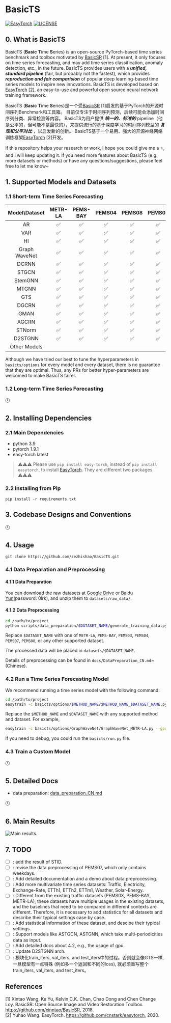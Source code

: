 # BasicTS

[![EasyTorch](https://img.shields.io/badge/Developing%20with-EasyTorch-2077ff.svg)](https://github.com/cnstark/easytorch)
[![LICENSE](https://img.shields.io/github/license/zezhishao/BasicTS.svg)](https://github.com/zezhishao/BasicTS/blob/master/LICENSE)

## 0. What is BasicTS

BasicTS (**Basic** **T**ime **S**eries) is an open-source PyTorch-based time series benchmark and toolbox motivated by [BasicSR](https://github.com/xinntao/BasicSR) [1].
At present, it only focuses on time series forecasting, and may add time series classification, anomaly detection, etc., in the future.
BasicTS provides users with a ***unified, standard pipeline***  (fair, but probably not the fastest), which provides ***reproduction and fair comparision*** of popular deep learning-based time series models to inspire new innovations.
BasicTS is developed based on [EasyTorch](https://github.com/cnstark/easytorch) [2], an easy-to-use and powerful open source neural network training framework.

BasicTS (**Basic** **T**ime **S**eries)是一个受[BasicSR](https://github.com/xinntao/BasicSR) [1]启发的基于PyTorch的开源时间序列Benchmark和工具箱。
目前仅专注于时间序列预测，后续可能会添加时间序列分类、异常检测等内容。
BasicTS为用户提供 ***统一的、标准的*** pipeline（他是公平的，但可能不是最快的），来提供流行的基于深度学习的时间序列模型的 ***复现和公平对比*** ，以启发新的创新。
BasicTS基于一个易用、强大的开源神经网络训练框架[EasyTorch](https://github.com/cnstark/easytorch) [2]开发。

If this repository helps your research or work, I hope you could give me a ⭐, and I will keep updating it. If you need more features about BasicTS (e.g. more datasets or methods) or have any questions/suggestions, please feel free to let me know~

## 1. Supported Models and Datasets

### 1.1 Short-term Time Series Forecasting

| Model\Dataset | METR-LA | PEMS-BAY | PEMS04 | PEMS08 | PEMS03 | PEMS07 | Other Datasets |
|:-------------:|:-------:|:--------:|:------:|:------:|:------:|:------:|:--------------:|
| AR            | ✅      | ✅       | ✅      | ✅     | ✅      | ✅     |                |
| VAR           | ✅      | ✅       | ✅      | ✅     | ✅      | ✅     |                |
| HI            | ✅      | ✅       | ✅      | ✅     | ✅      | ✅     |                |
| Graph WaveNet | ✅      | ✅       | ✅      | ✅     | ✅      | ✅     |                |
| DCRNN         | ✅      | ✅       | ✅      | ✅     | ✅      | ✅     |                |
| STGCN         | ✅      | ✅       | ✅      | ✅     | ✅      | ✅     |                |
| StemGNN       | ✅      | ✅       | ✅      | ✅     | ✅      | ✅     |                |
| MTGNN         | ✅      | ✅       | ✅      | ✅     | ✅      | ✅     |                |
| GTS           | ✅      | ✅       | ✅      | ✅     | ✅      | ✅     |                |
| DGCRN         | ✅      | ✅       | ✅      | ✅     | ✅      | ✅     |                |
| GMAN          | ✅      | ✅       | ✅      | ✅     | ✅      | ✅     |                |
| AGCRN         | ✅      | ✅       | ✅      | ✅     | ✅      | ✅     |                |
| STNorm        | ✅      | ✅       | ✅      | ✅     | ✅      | ✅     |                |
| D2STGNN       | ✅      | ✅       | ✅      | ✅     | ✅      | ✅     |
| Other Models  |         |         |         |        |        |        |                |

Although we have tried our best to tune the hyperparameters in `basicts/options` for every model and every dataset, there is no guarantee that they are optimal.
Thus, any PRs for better hyper-parameters are welcomed to make BasicTS fairer.

### 1.2 Long-term Time Series Forecasting

🕐

## 2. Installing Dependencies

### 2.1 Main Dependencies

- python 3.9
- pytorch 1.9.1
- easy-torch latest

> ⚠️⚠️⚠️ Please use `pip install easy-torch`, instead of `pip install easytorch`, to install [EasyTorch](https://github.com/cnstark/easytorch). They are different two packages. ⚠️⚠️⚠️

### 2.2 Installing from Pip

`pip install -r requirements.txt`

## 3. Codebase Designs and Conventions

🕐

## 4. Usage

`git clone https://github.com/zezhishao/BasicTS.git`

### 4.1 Data Preparation and Preprocessing

#### 4.1.1 Data Preparation

You can download the raw datasets at [Google Drive](https://drive.google.com/drive/folders/14EJVODCU48fGK0FkyeVom_9lETh80Yjp) or [Baidu Yun](https://pan.baidu.com/s/18qonT9l1_NbvyAgpD4381g)(password: 0lrk), and unzip them to `datasets/raw_data/`.

#### 4.1.2 Data Preprocessing

```bash
cd /path/to/project
python scripts/data_preparation/$DATASET_NAME/generate_training_data.py
```

Replace `$DATASET_NAME` with one of `METR-LA`, `PEMS-BAY`, `PEMS03`, `PEMS04`, `PEMS07`, `PEMS08`, or any other supported dataset.

The processed data will be placed in `datasets/$DATASET_NAME`.

Details of preprocessing can be found in `docs/DataPreparation_CN.md`~(Chinese).

### 4.2 Run a Time Series Forecasting Model

We recommend running a time series model with the following command:

```bash
cd /path/to/project
easytrain -c basicts/options/$METHOD_NAME/$METHOD_NAME_$DATASET_NAME.py --gpus '0'
```

Replace the `$METHOD_NAME` and `$DATASET_NAME` with any supported method and dataset. For example,

```bash
easytrain -c basicts/options/GraphWaveNet/GraphWaveNet_METR-LA.py --gpus '0'
```

If you need to debug, you could run the `basicts/run.py` file. 

### 4.3 Train a Custom Model

🕐

## 5. Detailed Docs

- data preparation: [data_preparation_CN.md](docs/DataFormat_CN.md)

🕐

## 6. Main Results

![Main results.](results/result.png)

## 7. TODO

- [ ] : add the result of STID.
- [ ] : revise the data preprocessing of PEMS07, which only contains weekdays.
- [ ] : Add detailed documentation and a demo about data preprocessing.
- [ ] : Add more multivariate time series datasets: Traffic, Electricity, Exchange-Rate, ETTh1, ETTh2, ETTm1, Weather, Solar-Energy.
- [ ] : Different from the existing traffic datasets (PEMS0X, PEMS-BAY, METR-LA), these datasets have multiple usages in the existing datasets, and the baselines that need to be compared in different contexts are different. Therefore, it is necessary to add statistics for all datasets and describe their typical settings case by case.
- [ ] : Add statistical information of these dataset, and descibe their typical settings.
- [ ] : Support models like ASTGCN, ASTGNN, which take multi-periodicities data as input.
- [ ] : Add detailed docs about 4.2, e.g., the usage of gpu.
- [ ] : Update D2STGNN arch.
- [ ] : 模块化train_iters, val_iters, and test_iters中的过程。否则就会像GTS一样, 一旦模型有一点特殊 (例如多一个返回和不同的loss), 就必须重写整个train_iters, val_iters, and test_iters。

## References

[1] Xintao Wang, Ke Yu, Kelvin C.K. Chan, Chao Dong and Chen Change Loy. BasicSR: Open Source Image and Video Restoration Toolbox. <https://github.com/xinntao/BasicSR>, 2018.\
[2] Yuhao Wang. EasyTorch. <https://github.com/cnstark/easytorch>, 2020.
